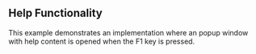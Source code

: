 ## Help Functionality
This example demonstrates an implementation where an popup window with help content is opened when the F1 key is pressed.

[//]: <keywords: helpfunctionality, keyboardsupport, hotkey, popupwindow,  helpcontent, keyboardf1, command> 
